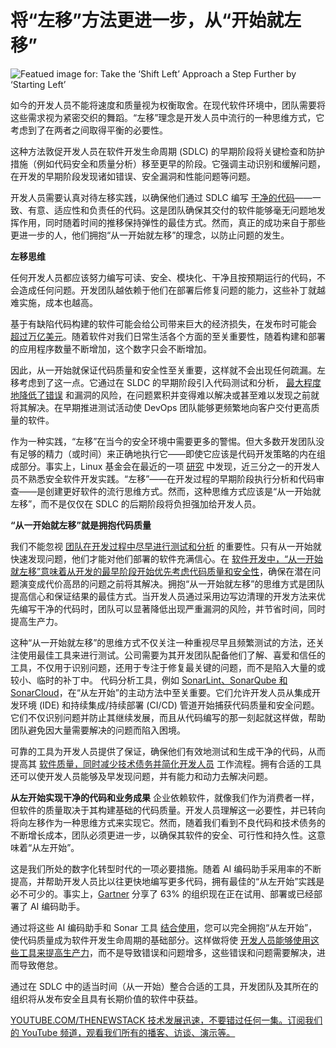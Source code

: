 # 将“左移”方法更进一步，从“开始就左移”

![Featued image for: Take the ‘Shift Left’ Approach a Step Further by ‘Starting Left’](https://cdn.thenewstack.io/media/2024/08/4d2613d9-left-1024x591.jpg)

如今的开发人员不能将速度和质量视为权衡取舍。在现代软件环境中，团队需要将这些需求视为紧密交织的舞蹈。“左移”理念是开发人员中流行的一种思维方式，它考虑到了在两者之间取得平衡的必要性。

这种方法敦促开发人员在软件开发生命周期 (SDLC) 的早期阶段将关键检查和防护措施（例如代码安全和质量分析）移至更早的阶段。它强调主动识别和缓解问题，在开发的早期阶段发现诸如错误、安全漏洞和性能问题等问题。

开发人员需要认真对待左移实践，以确保他们通过 SDLC 编写 [干净的代码](https://www.sonarsource.com/solutions/clean-code/?utm_medium=referral&utm_source=newstack&utm_campaign=ss-cleancode&utm_content=media-tns-startleft-240826-&utm_term=&s_category=Organic&s_source=External%20Referral&s_origin=newstack)——一致、有意、适应性和负责任的代码。这是团队确保其交付的软件能够毫无问题地发挥作用，同时随着时间的推移保持弹性的最佳方式。然而，真正的成功来自于那些更进一步的人，他们拥抱“从一开始就左移”的理念，以防止问题的发生。

**左移思维**

任何开发人员都应该努力编写可读、安全、模块化、干净且按预期运行的代码，不会造成任何问题。开发团队越依赖于他们在部署后修复问题的能力，这些补丁就越难实施，成本也越高。

基于有缺陷代码构建的软件可能会给公司带来巨大的经济损失，在发布时可能会 [超过万亿美元](https://www.it-cisq.org/the-cost-of-poor-quality-software-in-the-us-a-2022-report/)。随着软件对我们日常生活各个方面的至关重要性，随着构建和部署的应用程序数量不断增加，这个数字只会不断增加。

因此，从一开始就保证代码质量和安全性至关重要，这样就不会出现任何疏漏。左移考虑到了这一点。它通过在 SLDC 的早期阶段引入代码测试和分析， [最大程度地降低了错误](https://thenewstack.io/progressive-delivery-accelerate-app-releases-while-minimizing-bugs/) 和漏洞的风险，在问题累积并变得难以解决或甚至难以发现之前就将其解决。在早期推进测试活动使 DevOps 团队能够更频繁地向客户交付更高质量的软件。

作为一种实践，“左移”在当今的安全环境中需要更多的警惕。但大多数开发团队没有足够的精力（或时间）来正确地执行它——即使它应该是代码开发策略的内在组成部分。事实上，Linux 基金会在最近的一项 [研究](https://www.linuxfoundation.org/hubfs/LF%20Research/Secure_Software_Development_Education_2024_Survey.pdf?hsLang=en) 中发现，近三分之一的开发人员不熟悉安全软件开发实践。“左移”——在开发过程的早期阶段执行分析和代码审查——是创建更好软件的流行思维方式。然而，这种思维方式应该是“从一开始就左移”，而不是仅仅在 SDLC 的后期阶段将负担强加给开发人员。

**“从一开始就左移”就是拥抱代码质量**

我们不能忽视 [团队在开发过程中尽早进行测试和分析](https://thenewstack.io/managing-software-development-team-dynamics-from-within/) 的重要性。只有从一开始就快速发现问题，他们才能对他们部署的软件充满信心。在 [软件开发中，“从一开始就左移”意味着从开发的最早阶段开始优先考虑代码质量和安全性](https://thenewstack.io/zero-trust-security-and-the-software-development-lifecycle/)，确保在潜在问题演变成代价高昂的问题之前将其解决。拥抱“从一开始就左移”的思维方式是团队提高信心和保证结果的最佳方式。当开发人员通过采用边写边清理的开发方法来优先编写干净的代码时，团队可以显著降低出现严重漏洞的风险，并节省时间，同时提高生产力。

这种“从一开始就左移”的思维方式不仅关注一种重视尽早且频繁测试的方法，还关注使用最佳工具来进行测试。公司需要为其开发团队配备他们了解、喜爱和信任的工具，不仅用于识别问题，还用于专注于修复最关键的问题，而不是陷入大量的或较小、临时的补丁中。
代码分析工具，例如 [SonarLint、SonarQube 和 SonarCloud](https://www.sonarsource.com/lp/products/all/?utm_medium=referral&utm_source=newstack&utm_campaign=ss-sonar-products24&utm_content=media-tns-startleft-240826-&utm_term=&s_category=Organic&s_source=External%20Referral&s_origin=newstack)，在“从左开始”的主动方法中至关重要。它们允许开发人员从集成开发环境 (IDE) 和持续集成/持续部署 (CI/CD) 管道开始捕获代码质量和安全问题。它们不仅识别问题并防止其继续发展，而且从代码编写的那一刻起就这样做，帮助团队避免因大量需要解决的问题而陷入困境。

可靠的工具为开发人员提供了保证，确保他们有效地测试和生成干净的代码，从而提高其 [软件质量，同时减少技术债务并简化开发人员](https://thenewstack.io/how-to-use-self-healing-code-to-reduce-technical-debt/) 工作流程。拥有合适的工具还可以使开发人员能够及早发现问题，并有能力和动力去解决问题。

**从左开始实现干净的代码和业务成果**
企业依赖软件，就像我们作为消费者一样，但软件的质量取决于其构建基础的代码质量。开发人员理解这一必要性，并已转向将向左移作为一种思维方式来实现它。然而，随着我们看到不良代码和技术债务的不断增长成本，团队必须更进一步，以确保其软件的安全、可行性和持久性。这意味着“从左开始”。

这是我们所处的数字化转型时代的一项必要措施。随着 AI 编码助手采用率的不断提高，并帮助开发人员比以往更快地编写更多代码，拥有最佳的“从左开始”实践是必不可少的。事实上，[Gartner](https://www.gartner.com/en/newsroom/press-releases/2024-04-11-gartner-says-75-percent-of-enterprise-software-engineers-will-use-ai-code-assistants-by-2028) 分享了 63% 的组织现在正在试用、部署或已经部署了 AI 编码助手。

通过将这些 AI 编码助手和 Sonar 工具 [结合使用](https://www.sonarsource.com/solutions/ai/)，您可以完全拥抱“从左开始”，使代码质量成为软件开发生命周期的基础部分。这样做将使 [开发人员能够使用这些工具来提高生产力](https://thenewstack.io/boost-developer-productivity-by-reducing-their-paper-cuts/)，而不是导致错误和问题增多，这些错误和问题需要解决，进而导致倦怠。

通过在 SDLC 中的适当时间（从一开始）整合合适的工具，开发团队及其所在的组织将从发布安全且具有长期价值的软件中获益。

[
YOUTUBE.COM/THENEWSTACK
技术发展迅速，不要错过任何一集。订阅我们的 YouTube
频道，观看我们所有的播客、访谈、演示等。
](https://youtube.com/thenewstack?sub_confirmation=1)